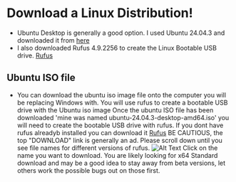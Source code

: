 # Download a Linux Distribution! 
- Ubuntu Desktop is generally a good option. I used Ubuntu 24.04.3 and downloaded it from [here](https://ubuntu.com/download/desktop)
- I also downloaded Rufus 4.9.2256 to create the Linux Bootable USB drive. [Rufus](https://rufus.ie/en/#google_vignette) 
## Ubuntu ISO file
- You can download the ubuntu iso image file onto the computer you will be replacing Windows with. You will use rufus to create a bootable USB drive with the Ubuntu iso image
Once the ubuntu ISO file has been downloaded 'mine was named ubuntu-24.04.3-desktop-amd64.iso' you will need to create the bootable USB drive with rufus.
If you dont have rufus alreadyb installed you can download it [Rufus](https://rufus.ie/en/#google_vignette)  BE CAUTIOUS, the top "DOWNLOAD" link is generally an ad. Please scroll down until you see file names for different versions of rufus.
![Alt Text](./images/Rufus_filenames)
Click on the name you want to download. You are likely looking for x64 Standard download and may be a good idea to stay away from beta versions, let others work the possible bugs out on those first. 
